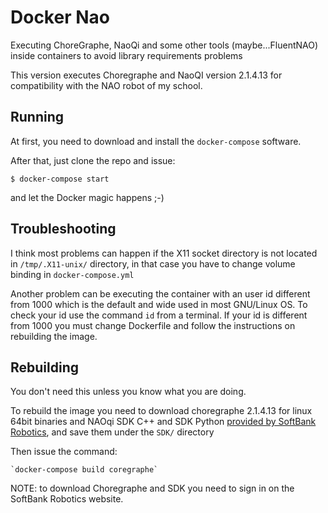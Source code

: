 # Docker Nao

Executing ChoreGraphe, NaoQi and some other tools (maybe...FluentNAO) inside containers to avoid library requirements problems

This version executes Choregraphe and NaoQI version 2.1.4.13 for compatibility with the NAO robot of my school.

## Running

At first, you need to download and install the `docker-compose` software.

After that, just clone the repo and issue:

  `$ docker-compose start`

and let the Docker magic happens ;-)

## Troubleshooting

I think most problems can happen if the X11 socket directory is not located in `/tmp/.X11-unix/` directory,
in that case you have to change volume binding in `docker-compose.yml`

Another problem can be executing the container with an user id different from 1000 which is the default
and wide used in most GNU/Linux OS. To check your id use the command `id` from a terminal.
If your id is different from 1000 you must change Dockerfile and follow the instructions on rebuilding the image.

## Rebuilding

You don't need this unless you know what you are doing.

To rebuild the image you need to download choregraphe 2.1.4.13 for linux 64bit binaries and NAOqi SDK C++ and SDK Python
[provided by SoftBank Robotics](https://community.ald.softbankrobotics.com/en/resources/software/language/en-gb/robot/nao-2/field_soft_version%253Afield_soft_version_code_version/2%252E1%252E4),
and save them under the `SDK/` directory

Then issue the command:

    `docker-compose build coregraphe`


NOTE: to download Choregraphe and SDK you need to sign in on the SoftBank Robotics website.

